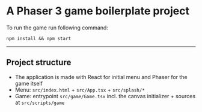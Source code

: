 # A Phaser 3 game boilerplate project

To run the game run following command:

```
npm install && npm start
```


--------


## Project structure

- The application is made with React for initial menu and Phaser for the game itself
- Menu: `src/index.html` + `src/App.tsx` + `src/splash/*`
- Game: entrypoint `src/game/Game.tsx` incl. the canvas initializer + sources at `src/scripts/game`


